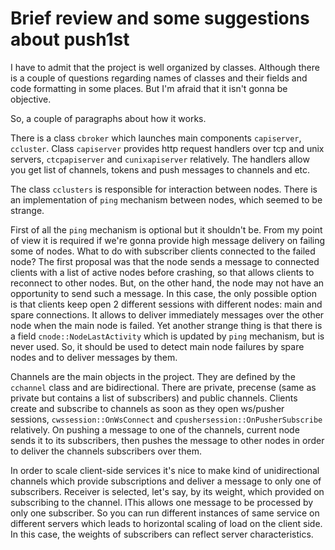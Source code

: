 # Brief review and some suggestions about push1st

I have to admit that the project is well organized by classes. Although there is a couple of questions regarding names of classes and their fields and code formatting in some places. But I'm afraid that it isn't gonna be objective. 

So, a couple of paragraphs about how it works. 

There is a class `cbroker` which launches main components `capiserver`, `ccluster`. Class `capiserver` provides http request handlers over tcp and unix servers, `ctcpapiserver` and `cunixapiserver` relatively. The handlers allow you get list of channels, tokens and push messages to channels and etc.


The class `cclusters` is responsible for interaction between nodes. There is an implementation of `ping` mechanism between nodes, which seemed to be strange.

First of all the `ping` mechanism is optional but it shouldn't be. From my point of view it is required if we're gonna provide high message delivery on failing some of nodes.
What to do with subscriber clients connected to the failed node? The first proposal was that the node sends a message to connected clients with a list of active nodes before crashing, so that allows clients to reconnect to other nodes. But, on the other hand, the node may not have an opportunity to send such a message. In this case, the only possible option is that clients keep open 2 different sessions with different nodes: main and spare connections. It allows to deliver immediately messages over the other node when the main node is failed. 
Yet another strange thing is that there is a field `cnode::NodeLastActivity` which is updated by `ping` mechanism, but is never used. So, it should be used to detect main node failures by spare nodes and to deliver messages by them. 


Channels are the main objects in the project. They are defined by the `cchannel` class and are bidirectional. There are private, precense (same as private but contains a list of subscribers) and public channels. Clients create and subscribe to channels as soon as they open ws/pusher sessions, `cwssession::OnWsConnect` and `cpushersession::OnPusherSubscribe` relatively. On pushing a message to one of the channels, current node sends it to its subscribers, then pushes the message to other nodes in order to deliver the channels subscribers over them.


In order to scale client-side services it's nice to make kind of unidirectional channels which provide subscriptions and deliver a message to only one of subscribers. Receiver is selected, let's say, by its weight, which provided on subscribing to the channel. IThis allows one message to be processed by only one subscriber. So you can run different instances of same service on different servers which leads to horizontal scaling of load on the client side. In this case, the weights of subscribers can reflect server characteristics. 
